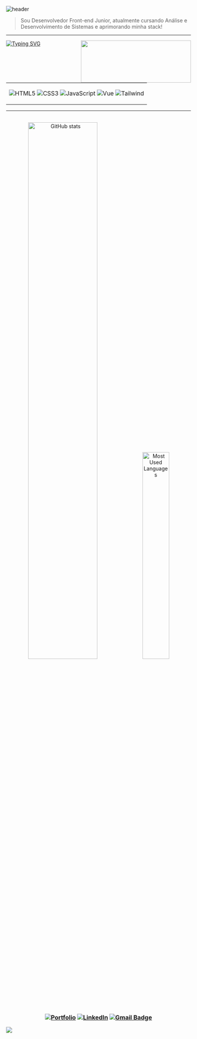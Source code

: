 ![header](https://capsule-render.vercel.app/api?type=rect&color=0:144dff,10:0A0A0A&height=60&text=%Olá%,%20sou%20Renato%20Nunes%20!&animation=fadeIn&fontColor=144dff&fontSize=25&fontAlign=50&fontAlignY=55)

> Sou Desenvolvedor Front-end Junior, atualmente cursando Análise e Desenvolvimento de Sistemas e aprimorando minha stack!

<hr>

<img align="right" height="115px" width="300px" src="https://github.com/user-attachments/assets/514a18f5-d97f-4e23-bf14-fa5613422b5e">

<a href="https://git.io/typing-svg"><img src="https://readme-typing-svg.herokuapp.com?font=Noto+Sans&weight=900&pause=10000&color=144dff&background=000000&center=true&vCenter=true&random=false&width=560&height=40&lines=‎Tecnologias" alt="Typing SVG" alt="Typing SVG" /></a>

<div align="left">
<table><td>
  
  ![HTML5](https://img.shields.io/badge/HTML5-000000?style=for-the-badge&logo=html5&logoColor=144dff)
  ![CSS3](https://img.shields.io/badge/CSS3-000000?style=for-the-badge&logo=css3&logoColor=144dff)
  ![JavaScript](https://img.shields.io/badge/JavaScript-000000?style=for-the-badge&logo=javascript&logoColor=144dff)
  ![Vue](https://img.shields.io/badge/vuejs-000000?style=for-the-badge&logo=vuedotjs&logoColor=144dff)
  ![Tailwind](https://img.shields.io/badge/tailwindcss-000000?style=for-the-badge&logo=tailwind-css&logoColor=144dff)
  
</table></td>
</div>

<hr>

<div style="text-align: center;" align="center">
  <br>
  <img width="61.2%" src="https://github-readme-stats-git-masterrstaa-rickstaa.vercel.app/api?username=renatonnbp&hide_title=true&show_icons=true&include_all_commits=false&count_private=true&line_height=25&hide=issues&bg_color=000&title_color=144dff&text_color=7a828e&border_radius=3&border_color=144dff&icon_color=144dff&theme=jolly" alt="GitHub stats">

  <a href="https://github.com/renatonnbp/github-readme-stats">
    <img width="38%" src="https://github-readme-stats-git-masterrstaa-rickstaa.vercel.app/api/top-langs/?username=renatonnbp&line_height=10&card_width=290&layout=compact&hide_title=false&count_private=true&langs_count=4&show_icons=true&title_color=7a828e&hide=html,css&bg_color=000&text_color=7a828e&border_radius=3&border_color=144dff&count_private=true" alt="Most Used Languages">
  </a>
</div>

<br>


<h3 align="center">

  [![Portfolio](https://img.shields.io/badge/Portfolio-000000?style=for-the-badge&logo=todoist&logoColor=144dff)](https://renatonnbp.github.io/portfolio/)
  [![LinkedIn](https://img.shields.io/badge/-LinkedIn-000000?style=for-the-badge&logo=linkedin&logoColor=144dff&color:032360)](https://www.linkedin.com/in/renatonnbp/)
  [![Gmail Badge](https://img.shields.io/badge/gmail-000000?style=for-the-badge&logo=Gmail&logoColor=144dff&color:00247b&link=mailto:renatonnbp@gmail.com)](mailto:renatonnbp@gmail.com)


</h3>

<img src="https://capsule-render.vercel.app/api?type=waving&color=0:144dff,25:000000,50:000000,75:000000,100:000000&reversal=true&height=80&section=footer"/>

